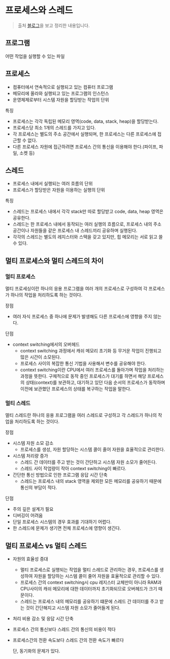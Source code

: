 # 프로세스와 스레드

> 출처 [블로그](https://gmlwjd9405.github.io/2018/09/14/process-vs-thread.html)을 보고 정리한 내용입니다.

## 프로그램

어떤 작업을 실행할 수 있는 파일

## 프로세스

-   컴퓨터에서 연속적으로 실행되고 있는 컴퓨터 프로그램
-   메모리에 올라와 실행되고 있는 프로그램의 인스턴스
-   운영체제로부터 시스템 자원을 할당받는 작업의 단위

특징

-   프로세스는 각각 독립된 메모리 영역(code, data, stack, heap)을 할당받는다.
-   프로세스당 최소 1개의 스레드를 가지고 있다.
-   각 프로세스는 별도의 주소 공간에서 실행되며, 한 프로세스는 다른 프로세스에 접근할 수 없다.
-   다른 프로세스 자원에 접근하려면 프로세스 간의 통신을 이용해야 한다.(파이프, 파일, 소켓 등)

## 스레드

-   프로세스 내에서 실행되는 여러 흐름의 단위
-   프로세스가 할당받은 자원을 이용하는 실행의 단위

특징

-   스레드는 프로세스 내에서 각각 stack만 따로 할당받고 code, data, heap 영역은 공유한다.
-   스레드는 한 프로세스 내에서 동작되는 여러 실행의 흐름으로, 프로세스 내의 주소 공간이나 자원들을 같은 프로세스 내 스레드끼리 공유하며 실행된다.
-   각각의 스레드는 별도의 레지스터와 스택을 갖고 있지만, 힙 메모리는 서로 읽고 쓸 수 있다.

## 멀티 프로세스와 멀티 스레드의 차이

### 멀티 프로세스

멀티 프로세싱이란 하나의 응용 프로그램을 여러 개의 프로세스로 구성하여 각 프로세스가 하나의 작업을 처리하도록 하는 것이다.

장점

-   여러 자식 프로세스 중 하나에 문제가 발생해도 다른 프로세스에 영향을 주지 않는다.

단점

-   context switching에서의 오버헤드
    -   context switching 과정에서 캐쉬 메모리 초기화 등 무거운 작업이 진행되고 많은 시간이 소모된다.
    -   프로세스 사이의 복잡한 통신 기법을 사용해서 변수를 공유해야 한다.
    -   context switching이란 CPU에서 여러 프로세스를 돌아가며 작업을 처리하는 과정을 뜻한다.
        구체적으로 동작 중인 프로세스가 대기를 하면서 해당 프로세스의 상태(context)를 보관하고, 대기하고 있던 다음 순서의 프로세스가 동작하며 이전에 보관했던 프로세스의 상태를 복구하는 작업을 말한다.

### 멀티 스레드

멀티 스레드란 하나의 응용 프로그램을 여러 스레드로 구성하고 각 스레드가 하나의 작업을 처리하도록 하는 것이다.

장점

-   시스템 자원 소모 감소
    -   프로세스를 생성, 자원 할당하는 시스템 콜이 줄어 자원을 효율적으로 관리한다.
-   시스템 처리량 증가
    -   스레드 간 데이터를 주고 받는 것이 간단하고 시스템 자원 소모가 줄어든다.
    -   스레드 사이 작업량이 작아 context switching이 빠르다.
-   간단한 통신 방법으로 인한 프로그램 응답 시간 단축
    -   스레드는 프로세스 내의 stack 영역을 제외한 모든 메모리를 공유하기 때문에 통신의 부담이 적다.

단점

-   주의 깊은 설계가 필요
-   디버깅이 어려움
-   단일 프로세스 시스템의 경우 효과를 기대하기 어렵다.
-   한 스레드에 문제가 생기면 전체 프로세스에 영향이 생긴다.

## 멀티 프로세스 vs 멀티 스레드

-   자원의 효율성 증대

    -   멀티 프로세스로 실행되는 작업을 멀티 스레드로 관리하는 경우, 프로세스를 생성하여 자원을 할당하는 시스템 콜이 줄어 자원을 효율적으로 관리할 수 있다.
    -   프로세스 간의 context switching시 cpu 레지스터 교체만이 아니라 RAM과 CPU사이의 캐쉬 메모리에 대한 데이터까지 초기화되므로 오버헤드가 크기 때문이다.
    -   스레드는 프로세스 내의 메모리를 공유하기 떄문에 스레드 간 데이터를 주고 받는 것이 간단해지고 시스템 자원 소모가 줄어들게 된다.

-   처리 비용 감소 및 응답 시간 단축
-   프로세스 간의 통신보다 스레드 간의 통신의 비용이 적다
-   프로세스간의 전환 속도보다 스레드 간의 전환 속도가 빠르다

    단, 동기화의 문제가 있다.
